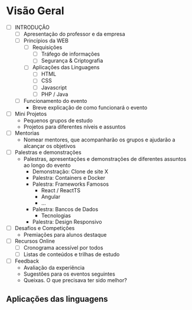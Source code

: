 # Visão Geral

- [ ] INTRODUÇÃO
	- [ ] Apresentação do professor e da empresa
	- [ ] Princípios da WEB
		- [ ] Requisições
			- [ ] Tráfego de informações
			- [ ] Segurança & Criptografia
		- [ ] Aplicações das Linguagens
			- [ ] HTML
			- [ ] CSS
			- [ ] Javascript
			- [ ] PHP / Java
	- [ ] Funcionamento do evento
		- Breve explicação de como funcionará o evento
- [ ] Mini Projetos
	- Pequenos grupos de estudo
	- Projetos para diferentes níveis e assuntos
- [ ] Mentorias
	- Nomear mentores, que acompanharão os grupos e ajudarão a alcançar os objetivos
- [ ] Palestras e demonstrações
	- Palestras, apresentações e demonstrações de diferentes assuntos ao longo do evento
		- Demonstração: Clone de site X
		- Palestra: Containers e Docker
		- Palestra: Frameworks Famosos
			- React / ReactTS
			- Angular
			- ...
		- Palestra: Bancos de Dados
			- Tecnologias
		- Palestra: Design Responsivo
- [ ] Desafios e Competições
	- Premiações para alunos destaque
- [ ] Recursos Online
	- [ ] Cronograma acessível por todos
	- [ ] Listas de conteúdos e trilhas de estudo
- [ ] Feedback
	- Avaliação da experiência
	- Sugestões para os eventos seguintes
	- Queixas. O que precisava ter sido melhor?




## Aplicações das linguagens

